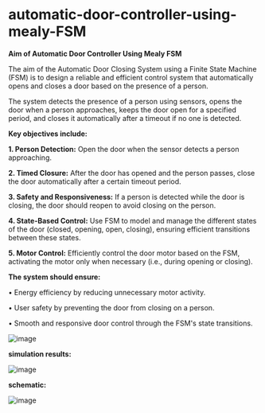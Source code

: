 # automatic-door-controller-using-mealy-FSM

**Aim of Automatic Door Controller Using Mealy FSM** 

The aim of the Automatic Door Closing System using a Finite State Machine (FSM) is to design a 
reliable and efficient control system that automatically opens and closes a door based on the 
presence of a person. 

The system detects the presence of a person using sensors, opens the door when a person approaches, keeps the door open for a specified period, and closes it automatically after a timeout if no one is detected. 

**Key objectives include:**

**1. Person Detection:**
Open the door when the sensor detects a person approaching. 

**2. Timed Closure:** After the door has opened and the person passes, close the door 
automatically after a certain timeout period. 

**3. Safety and Responsiveness:** If a person is detected while the door is closing, the door should reopen to avoid closing on the person. 

**4. State-Based Control:** Use FSM to model and manage the different states of the door (closed, opening, open, closing), ensuring efficient transitions between these states. 

**5. Motor Control:** Efficiently control the door motor based on the FSM, activating the motor only when necessary (i.e., during opening or closing). 

**The system should ensure:**

• Energy efficiency by reducing unnecessary motor activity.

• User safety by preventing the door from closing on a person.

• Smooth and responsive door control through the FSM's state transitions.

![image](https://github.com/user-attachments/assets/67b42716-8047-4477-9521-f9d4a6220d85)


**simulation results:**

![image](https://github.com/user-attachments/assets/a2013c65-868e-47f6-a5b1-5bfc847cef15)

**schematic:**

![image](https://github.com/user-attachments/assets/329efaf8-30b8-41e7-944b-4c2ea554a72c)
